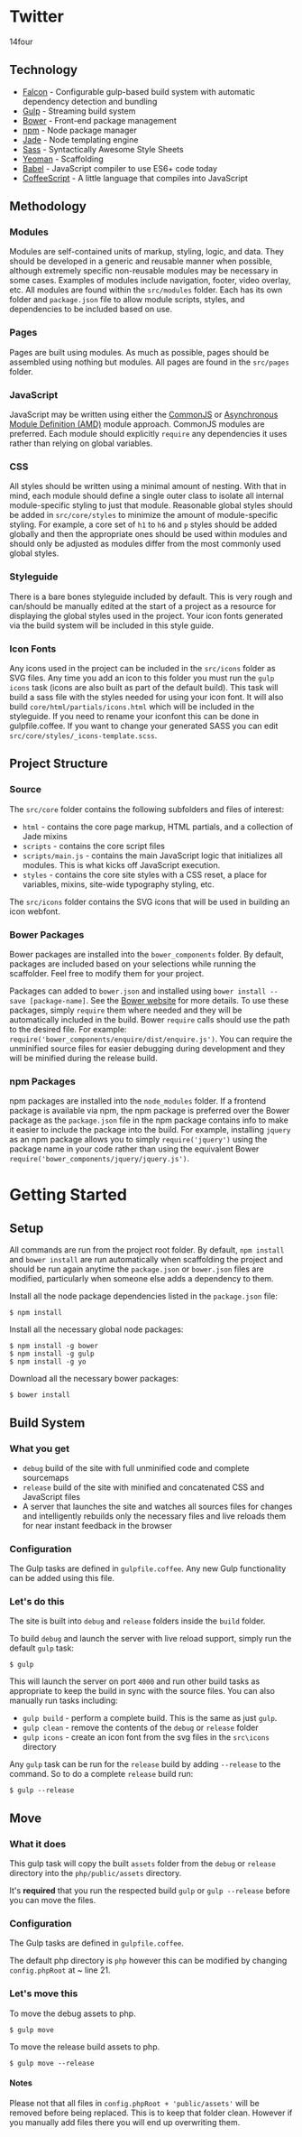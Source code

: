 # Twitter

14four

## Technology

* [Falcon](https://bitbucket.org/14fourdev/14four-falcon) - Configurable gulp-based build system with automatic dependency detection and bundling
* [Gulp](http://gulpjs.com/) - Streaming build system
* [Bower](http://bower.io/) - Front-end package management
* [npm](https://www.npmjs.com/) - Node package manager
* [Jade](http://jade-lang.com/) - Node templating engine
* [Sass](http://sass-lang.com/) - Syntactically Awesome Style Sheets
* [Yeoman](http://yeoman.io/) - Scaffolding
* [Babel](https://babeljs.io/) - JavaScript compiler to use ES6+ code today
* [CoffeeScript](http://coffeescript.org/) - A little language that compiles into JavaScript

## Methodology

### Modules

Modules are self-contained units of markup, styling, logic, and data. They should be developed in a generic and reusable manner when possible, although extremely specific non-reusable modules may be necessary in some cases. Examples of modules include navigation, footer, video overlay, etc. All modules are found within the `src/modules` folder. Each has its own folder and `package.json` file to allow module scripts, styles, and dependencies to be included based on use.

### Pages

Pages are built using modules. As much as possible, pages should be assembled using nothing but modules. All pages are found in the `src/pages` folder.

### JavaScript

JavaScript may be written using either the [CommonJS](http://www.commonjs.org/) or [Asynchronous Module Definition (AMD)](https://github.com/amdjs/amdjs-api/wiki/AMD) module approach. CommonJS modules are preferred. Each module should explicitly `require` any dependencies it uses rather than relying on global variables.

### CSS

All styles should be written using a minimal amount of nesting. With that in mind, each module should define a single outer class to isolate all internal module-specific styling to just that module. Reasonable global styles should be added in `src/core/styles` to minimize the amount of module-specific styling. For example, a core set of `h1` to `h6` and `p` styles should be added globally and then the appropriate ones should be used within modules and should only be adjusted as modules differ from the most commonly used global styles.

### Styleguide

There is a bare bones styleguide included by default.  This is very rough and can/should be manually edited at the start of a project as a resource for displaying the global styles used in the project. Your icon fonts generated via the build system will be included in this style guide.

### Icon Fonts

Any icons used in the project can be included in the `src/icons` folder as SVG files.  Any time you add an icon to this folder you must run the `gulp icons` task (icons are also built as part of the default build). This task will build a sass file with the styles needed for using your icon font. It will also build `core/html/partials/icons.html` which will be included in the styleguide. If you need to rename your iconfont this can be done in gulpfile.coffee. If you want to change your generated SASS you can edit `src/core/styles/_icons-template.scss`.

## Project Structure

### Source

The `src/core` folder contains the following subfolders and files of interest:

* `html` - contains the core page markup, HTML partials, and a collection of Jade mixins
* `scripts` - contains the core script files
* `scripts/main.js` - contains the main JavaScript logic that initializes all modules. This is what kicks off JavaScript execution.
* `styles` - contains the core site styles with a CSS reset, a place for variables, mixins, site-wide typography styling, etc.

The `src/icons` folder contains the SVG icons that will be used in building an icon webfont.

### Bower Packages

Bower packages are installed into the `bower_components` folder. By default, packages are included based on your selections while running the scaffolder. Feel free to modify them for your project.

Packages can added to `bower.json` and installed using `bower install --save [package-name]`. See the [Bower website](http://bower.io/) for more details. To use these packages, simply `require` them where needed and they will be automatically included in the build. Bower `require` calls should use the path to the desired file. For example: `require('bower_components/enquire/dist/enquire.js')`. You can require the unminified source files for easier debugging during development and they will be minified during the release build.

### npm Packages

npm packages are installed into the `node_modules` folder. If a frontend package is available via npm, the npm package is preferred over the Bower package as the `package.json` file in the npm package contains info to make it easier to include the package into the build. For example, installing `jquery` as an npm package allows you to simply `require('jquery')` using the package name in your code rather than using the equivalent Bower `require('bower_components/jquery/jquery.js')`.

# Getting Started

## Setup

All commands are run from the project root folder. By default, `npm install` and `bower install` are run automatically when scaffolding the project and should be run again anytime the `package.json` or `bower.json` files are modified, particularly when someone else adds a dependency to them.

Install all the node package dependencies listed in the `package.json` file:

    $ npm install

Install all the necessary global node packages:

    $ npm install -g bower
    $ npm install -g gulp
    $ npm install -g yo

Download all the necessary bower packages:

    $ bower install

## Build System

### What you get

* `debug` build of the site with full unminified code and complete sourcemaps
* `release` build of the site with minified and concatenated CSS and JavaScript files
* A server that launches the site and watches all sources files for changes and intelligently rebuilds only the necessary files and live reloads them for near instant feedback in the browser

### Configuration

The Gulp tasks are defined in `gulpfile.coffee`. Any new Gulp functionality can be added using this file.

### Let's do this

The site is built into `debug` and `release` folders inside the `build` folder.

To build `debug` and launch the server with live reload support, simply run the default `gulp` task:

    $ gulp

This will launch the server on port `4000` and run other build tasks as appropriate to keep the build in sync with the source files. You can also manually run tasks including:

* `gulp build` - perform a complete build. This is the same as just `gulp`.
* `gulp clean` - remove the contents of the `debug` or `release` folder
* `gulp icons` - create an icon font from the svg files in the `src\icons` directory

Any `gulp` task can be run for the `release` build by adding `--release` to the command. So to do a complete `release` build run:

    $ gulp --release

## Move

### What it does

This gulp task will copy the built `assets` folder from the `debug` or `release` directory into the `php/public/assets` directory.

It's **required** that you run the respected build `gulp` or `gulp --release` before you can move the files.

### Configuration

The Gulp tasks are defined in `gulpfile.coffee`.

The default php directory is `php` however this can be modified by changing `config.phpRoot` at ~ line 21.

### Let's move this

To move the debug assets to php.

    $ gulp move

To move the release build assets to php.

    $ gulp move --release

#### Notes

Please not that all files in `config.phpRoot + 'public/assets'` will be removed before being replaced. This is to keep that folder clean. However if you manually add files there you will end up overwriting them.
